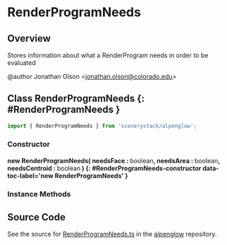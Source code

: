 # RenderProgramNeeds

## Overview

Stores information about what a RenderProgram needs in order to be evaluated

@author Jonathan Olson &lt;jonathan.olson@colorado.edu&gt;

## Class RenderProgramNeeds {: #RenderProgramNeeds }


```js
import { RenderProgramNeeds } from 'scenerystack/alpenglow';
```
### Constructor

#### new RenderProgramNeeds( needsFace : <span style="font-weight: 400;"><span style="color: hsla(calc(var(--md-hue) + 180deg),80%,40%,1);">boolean</span></span>, needsArea : <span style="font-weight: 400;"><span style="color: hsla(calc(var(--md-hue) + 180deg),80%,40%,1);">boolean</span></span>, needsCentroid : <span style="font-weight: 400;"><span style="color: hsla(calc(var(--md-hue) + 180deg),80%,40%,1);">boolean</span></span> ) {: #RenderProgramNeeds-constructor data-toc-label='new RenderProgramNeeds' }

### Instance Methods





## Source Code

See the source for [RenderProgramNeeds.ts](https://github.com/phetsims/alpenglow/blob/main/js/render-program/RenderProgramNeeds.ts) in the [alpenglow](https://github.com/phetsims/alpenglow) repository.
